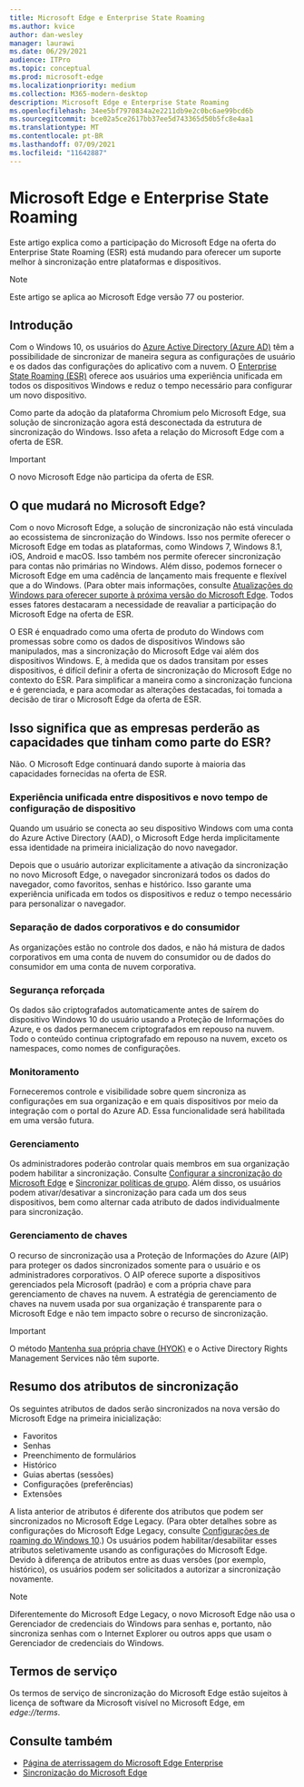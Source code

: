 ```yaml
---
title: Microsoft Edge e Enterprise State Roaming
ms.author: kvice
author: dan-wesley
manager: laurawi
ms.date: 06/29/2021
audience: ITPro
ms.topic: conceptual
ms.prod: microsoft-edge
ms.localizationpriority: medium
ms.collection: M365-modern-desktop
description: Microsoft Edge e Enterprise State Roaming
ms.openlocfilehash: 34ee5bf7970834a2e2211db9e2c0bc6ae99bcd6b
ms.sourcegitcommit: bce02a5ce2617bb37ee5d743365d50b5fc8e4aa1
ms.translationtype: MT
ms.contentlocale: pt-BR
ms.lasthandoff: 07/09/2021
ms.locfileid: "11642887"
---
```

# <a name="microsoft-edge-and-enterprise-state-roaming"></a>Microsoft Edge e Enterprise State Roaming

Este artigo explica como a participação do Microsoft Edge na oferta do Enterprise State Roaming (ESR) está mudando para oferecer um suporte melhor à sincronização entre plataformas e dispositivos.

> [!NOTE]
> Este artigo se aplica ao Microsoft Edge versão 77 ou posterior.

## <a name="introduction"></a>Introdução

Com o Windows 10, os usuários do [Azure Active Directory (Azure AD)](/azure/active-directory/fundamentals/active-directory-whatis) têm a possibilidade de sincronizar de maneira segura as configurações de usuário e os dados das configurações do aplicativo com a nuvem. O [Enterprise State Roaming (ESR)](/azure/active-directory/devices/enterprise-state-roaming-overview) oferece aos usuários uma experiência unificada em todos os dispositivos Windows e reduz o tempo necessário para configurar um novo dispositivo.

Como parte da adoção da plataforma Chromium pelo Microsoft Edge, sua solução de sincronização agora está desconectada da estrutura de sincronização do Windows. Isso afeta a relação do Microsoft Edge com a oferta de ESR.

> [!IMPORTANT]
> O novo Microsoft Edge não participa da oferta de ESR.

## <a name="whats-changing-with-microsoft-edge"></a>O que mudará no Microsoft Edge?

Com o novo Microsoft Edge, a solução de sincronização não está vinculada ao ecossistema de sincronização do Windows. Isso nos permite oferecer o Microsoft Edge em todas as plataformas, como Windows 7, Windows 8.1, iOS, Android e macOS. Isso também nos permite oferecer sincronização para contas não primárias no Windows. Além disso, podemos fornecer o Microsoft Edge em uma cadência de lançamento mais frequente e flexível que a do Windows. (Para obter mais informações, consulte [Atualizações do Windows para oferecer suporte à próxima versão do Microsoft Edge](microsoft-edge-sysupdate-windows-updates.md). Todos esses fatores destacaram a necessidade de reavaliar a participação do Microsoft Edge na oferta de ESR.

O ESR é enquadrado como uma oferta de produto do Windows com promessas sobre como os dados de dispositivos Windows são manipulados, mas a sincronização do Microsoft Edge vai além dos dispositivos Windows. E, à medida que os dados transitam por esses dispositivos, é difícil definir a oferta de sincronização do Microsoft Edge no contexto do ESR. Para simplificar a maneira como a sincronização funciona e é gerenciada, e para acomodar as alterações destacadas, foi tomada a decisão de tirar o Microsoft Edge da oferta de ESR.

## <a name="does-this-mean-enterprises-will-lose-the-abilities-they-had-as-part-of-esr"></a>Isso significa que as empresas perderão as capacidades que tinham como parte do ESR?

Não. O Microsoft Edge continuará dando suporte à maioria das capacidades fornecidas na oferta de ESR.

### <a name="unified-experience-across-devices-and-new-device-configuration-time"></a>Experiência unificada entre dispositivos e novo tempo de configuração de dispositivo

Quando um usuário se conecta ao seu dispositivo Windows com uma conta do Azure Active Directory (AAD), o Microsoft Edge herda implicitamente essa identidade na primeira inicialização do novo navegador.

Depois que o usuário autorizar explicitamente a ativação da sincronização no novo Microsoft Edge, o navegador sincronizará todos os dados do navegador, como favoritos, senhas e histórico. Isso garante uma experiência unificada em todos os dispositivos e reduz o tempo necessário para personalizar o navegador.

### <a name="separation-of-corporate-and-consumer-data"></a>Separação de dados corporativos e do consumidor

As organizações estão no controle dos dados, e não há mistura de dados corporativos em uma conta de nuvem do consumidor ou de dados do consumidor em uma conta de nuvem corporativa.

### <a name="enhanced-security"></a>Segurança reforçada

Os dados são criptografados automaticamente antes de saírem do dispositivo Windows 10 do usuário usando a Proteção de Informações do Azure, e os dados permanecem criptografados em repouso na nuvem. Todo o conteúdo continua criptografado em repouso na nuvem, exceto os namespaces, como nomes de configurações.

### <a name="monitoring"></a>Monitoramento

Forneceremos controle e visibilidade sobre quem sincroniza as configurações em sua organização e em quais dispositivos por meio da integração com o portal do Azure AD. Essa funcionalidade será habilitada em uma versão futura.

### <a name="management"></a>Gerenciamento

Os administradores poderão controlar quais membros em sua organização podem habilitar a sincronização. Consulte [Configurar a sincronização do Microsoft Edge](microsoft-edge-enterprise-sync.md#configure-microsoft-edge-sync) e [Sincronizar políticas de grupo](microsoft-edge-enterprise-sync.md#sync-group-policies). Além disso, os usuários podem ativar/desativar a sincronização para cada um dos seus dispositivos, bem como alternar cada atributo de dados individualmente para sincronização.

### <a name="key-management"></a>Gerenciamento de chaves

O recurso de sincronização usa a Proteção de Informações do Azure (AIP) para proteger os dados sincronizados somente para o usuário e os administradores corporativos. O AIP oferece suporte a dispositivos gerenciados pela Microsoft (padrão) e com a própria chave para gerenciamento de chaves na nuvem. A estratégia de gerenciamento de chaves na nuvem usada por sua organização é transparente para o Microsoft Edge e não tem impacto sobre o recurso de sincronização.

> [!IMPORTANT]
> O método [Mantenha sua própria chave (HYOK)](/azure/information-protection/configure-adrms-restrictions) e o Active Directory Rights Management Services não têm suporte.

## <a name="summary-of-sync-attributes"></a>Resumo dos atributos de sincronização

Os seguintes atributos de dados serão sincronizados na nova versão do Microsoft Edge na primeira inicialização:

- Favoritos
- Senhas
- Preenchimento de formulários
- Histórico
- Guias abertas (sessões)
- Configurações (preferências)
- Extensões

A lista anterior de atributos é diferente dos atributos que podem ser sincronizados no Microsoft Edge Legacy. (Para obter detalhes sobre as configurações do Microsoft Edge Legacy, consulte [Configurações de roaming do Windows 10](/azure/active-directory/devices/enterprise-state-roaming-windows-settings-reference).) Os usuários podem habilitar/desabilitar esses atributos seletivamente usando as configurações do Microsoft Edge. Devido à diferença de atributos entre as duas versões (por exemplo, histórico), os usuários podem ser solicitados a autorizar a sincronização novamente.

> [!NOTE]
> Diferentemente do Microsoft Edge Legacy, o novo Microsoft Edge não usa o Gerenciador de credenciais do Windows para senhas e, portanto, não sincroniza senhas com o Internet Explorer ou outros apps que usam o Gerenciador de credenciais do Windows.

## <a name="terms-of-service"></a>Termos de serviço

Os termos de serviço de sincronização do Microsoft Edge estão sujeitos à licença de software da Microsoft visível no Microsoft Edge, em *edge://terms*.

## <a name="see-also"></a>Consulte também

- [Página de aterrissagem do Microsoft Edge Enterprise](https://aka.ms/EdgeEnterprise)
- [Sincronização do Microsoft Edge](microsoft-edge-enterprise-sync.md)